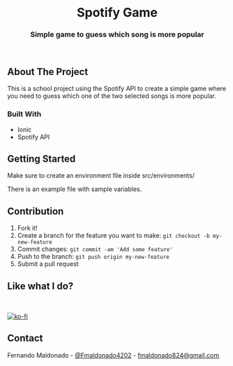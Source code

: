 <!--
*** Thanks for checking out this README Template. If you have a suggestion that would
*** make this better, please fork the repo and create a pull request or simply open
*** an issue with the tag "enhancement".
*** Thanks again! Now go create something AMAZING! :D
-->

<!-- PROJECT SHIELDS -->
<!--
*** I'm using markdown "reference style" links for readability.
*** Reference links are enclosed in brackets [ ] instead of parentheses ( ).
*** See the bottom of this document for the declaration of the reference variables
*** for contributors-url, forks-url, etc. This is an optional, concise syntax you may use.
*** https://www.markdownguide.org/basic-syntax/#reference-style-links
-->

<!-- PROJECT LOGO -->
<br />
<p align="center">

  <h1 align="center">Spotify Game</h1>

  <h3 align="center">
    Simple game to guess which song is more popular
    <br />
  </h3>
</p>

<br>

<!-- ABOUT THE PROJECT -->

## About The Project

This is a school project using the Spotify API to create a simple game where you need to guess which one of the two selected songs is more popular.

### Built With

- Ionic
- Spotify API

<!-- GETTING STARTED -->

## Getting Started

Make sure to create an environment file inside src/environments/

There is an example file with sample variables.

## Contribution

1. Fork it!
2. Create a branch for the feature you want to make: `git checkout -b my-new-feature`
3. Commit changes: `git commit -am 'Add some feature'`
4. Push to the branch: `git push origin my-new-feature`
5. Submit a pull request


## Like what I do?
<br>

[![ko-fi](https://ko-fi.com/img/githubbutton_sm.svg)](https://ko-fi.com/U7U54JOMU)

## Contact

Fernando Maldonado - [@Fmaldonado4202](https://twitter.com/Fmaldonado4202) - fmaldonado824@gmail.com

